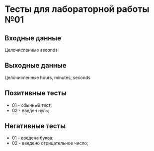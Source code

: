 # Тесты для лабораторной работы №01

## Входные данные
Целочисленные seconds

## Выходные данные
Целочисленные hours, minutes, seconds

## Позитивные тесты
- 01 - обычный тест;
- 02 - введен нуль;

## Негативные тесты
- 01 - введена буква;
- 02 - введено отрицательное число;
